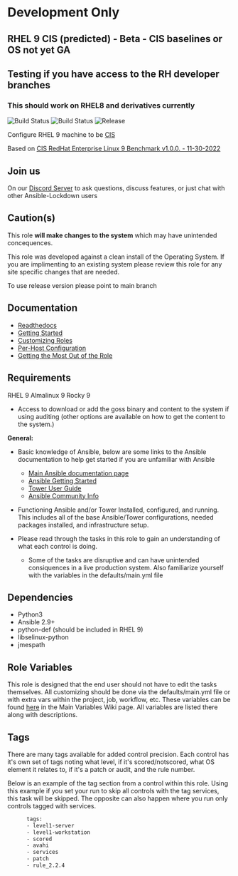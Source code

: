 # Development Only

## RHEL 9 CIS (predicted) - Beta - CIS baselines or OS not yet GA

## Testing if you have access to the RH developer branches

### This should work on RHEL8 and derivatives currently

![Build Status](https://img.shields.io/github/workflow/status/ansible-lockdown/RHEL9-CIS/CommunityToDevel?label=Devel%20Build%20Status&style=plastic)
![Build Status](https://img.shields.io/github/workflow/status/ansible-lockdown/RHEL9-CIS/DevelToMain?label=Main%20Build%20Status&style=plastic)
![Release](https://img.shields.io/github/v/release/ansible-lockdown/RHEL9-CIS?style=plastic)

Configure RHEL 9 machine to be [CIS](https://www.cisecurity.org/cis-benchmarks/)

Based on [CIS RedHat Enterprise Linux 9 Benchmark v1.0.0. - 11-30-2022 ](https://www.cisecurity.org/cis-benchmarks/)

## Join us

On our [Discord Server](https://discord.io/ansible-lockdown) to ask questions, discuss features, or just chat with other Ansible-Lockdown users

## Caution(s)

This role **will make changes to the system** which may have unintended concequences.

This role was developed against a clean install of the Operating System. If you are implimenting to an existing system please review this role for any site specific changes that are needed.

To use release version please point to main branch

## Documentation

- [Readthedocs](https://ansible-lockdown.readthedocs.io/en/latest/)
- [Getting Started](https://www.lockdownenterprise.com/docs/getting-started-with-lockdown)
- [Customizing Roles](https://www.lockdownenterprise.com/docs/customizing-lockdown-enterprise)
- [Per-Host Configuration](https://www.lockdownenterprise.com/docs/per-host-lockdown-enterprise-configuration)
- [Getting the Most Out of the Role](https://www.lockdownenterprise.com/docs/get-the-most-out-of-lockdown-enterprise)

## Requirements

RHEL 9
Almalinux 9
Rocky 9

- Access to download or add the goss binary and content to the system if using auditing (other options are available on how to get the content to the system.)

**General:**

- Basic knowledge of Ansible, below are some links to the Ansible documentation to help get started if you are unfamiliar with Ansible
  - [Main Ansible documentation page](https://docs.ansible.com)
  - [Ansible Getting Started](https://docs.ansible.com/ansible/latest/user_guide/intro_getting_started.html)
  - [Tower User Guide](https://docs.ansible.com/ansible-tower/latest/html/userguide/index.html)
  - [Ansible Community Info](https://docs.ansible.com/ansible/latest/community/index.html)

- Functioning Ansible and/or Tower Installed, configured, and running. This includes all of the base Ansible/Tower configurations, needed packages installed, and infrastructure setup.
- Please read through the tasks in this role to gain an understanding of what each control is doing.
  - Some of the tasks are disruptive and can have unintended consiquences in a live production system. Also familiarize yourself with the variables in the defaults/main.yml file

## Dependencies

- Python3
- Ansible 2.9+
- python-def (should be included in RHEL 9)
- libselinux-python
- jmespath

## Role Variables

This role is designed that the end user should not have to edit the tasks themselves. All customizing should be done via the defaults/main.yml file or with extra vars within the project, job, workflow, etc. These variables can be found [here](https://github.com/ansible-lockdown/RHEL9-CIS/wiki/Main-Variables) in the Main Variables Wiki page. All variables are listed there along with descriptions.

## Tags

There are many tags available for added control precision. Each control has it's own set of tags noting what level, if it's scored/notscored, what OS element it relates to, if it's a patch or audit, and the rule number.

Below is an example of the tag section from a control within this role. Using this example if you set your run to skip all controls with the tag services, this task will be skipped. The opposite can also happen where you run only controls tagged with services.

```txt
      tags:
      - level1-server
      - level1-workstation
      - scored
      - avahi
      - services
      - patch
      - rule_2.2.4
```

